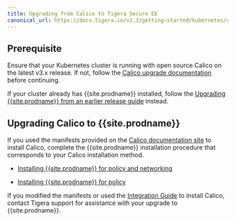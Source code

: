 ```yaml
---
title: Upgrading from Calico to Tigera Secure EE
canonical_url: https://docs.tigera.io/v2.3/getting-started/kubernetes/upgrade/upgrade-to-tsee
---
```


## Prerequisite

Ensure that your Kubernetes cluster is running with open source Calico on the latest v3.x
release. If not, follow the [Calico upgrade documentation](https://docs.projectcalico.org/latest/getting-started/kubernetes/upgrade/) 
before continuing.

If your cluster already has {{site.prodname}} installed, follow the [Upgrading {{site.prodname}} from an earlier release guide](./upgrade-tsee) 
instead.

## Upgrading Calico to {{site.prodname}}

If you used the manifests provided on the [Calico documentation site](https://docs.projectcalico.org/) 
to install Calico, complete the {{site.prodname}} installation procedure that 
corresponds to your Calico installation method.

- [Installing {{site.prodname}} for policy and networking](../installation/calico)

- [Installing {{site.prodname}} for policy](../installation/other)

If you modified the manifests or used the 
[Integration Guide](https://docs.projectcalico.org/latest/getting-started/kubernetes/installation/integration) 
to install Calico, contact Tigera support for assistance with your upgrade 
to {{site.prodname}}.
